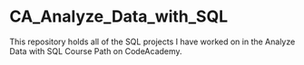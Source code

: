 # CA_Analyze_Data_with_SQL
This repository holds all of the SQL projects I have worked on in the Analyze Data with SQL Course Path on CodeAcademy.
